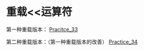 # 重载<<运算符

第一种重载版本：
[Pracitce_33](../Practice/Practice_33.cpp)

第二种重载版本：（第一种重载版本的改善）
[Practice_34](../Practice/Practice_34.cpp)
